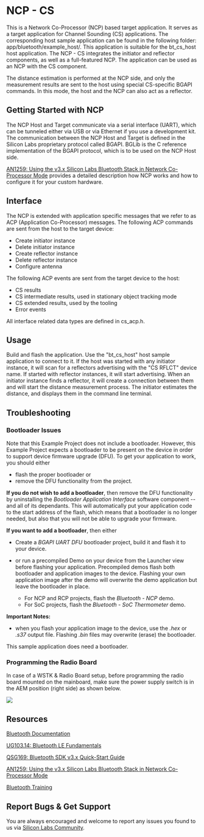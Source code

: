 # NCP - CS

This is a Network Co-Processor (NCP) based target application. It serves as a target application for Channel Sounding (CS) applications. The corresponding host sample application can be found in the following folder: app/bluetooth/example_host/. This application is suitable for the bt_cs_host host application. The NCP - CS integrates the initiator and reflector components, as well as a full-featured NCP. The application can be used as an NCP with the CS component.

The distance estimation is performed at the NCP side, and only the measurement results are sent to the host using special CS-specific BGAPI commands. In this mode, the host and the NCP can also act as a reflector.

## Getting Started with NCP

The NCP Host and Target communicate via a serial interface (UART), which can be tunneled either via USB or via Ethernet if you use a development kit. The communication between the NCP Host and Target is defined in the Silicon Labs proprietary protocol called BGAPI. BGLib is the C reference implementation of the BGAPI protocol, which is to be used on the NCP Host side.

[AN1259: Using the v3.x Silicon Labs Bluetooth Stack in Network Co-Processor Mode](https://www.silabs.com/documents/public/application-notes/an1259-bt-ncp-mode-sdk-v3x.pdf) provides a detailed description how NCP works and how to configure it for your custom hardware.

## Interface

The NCP is extended with application specific messages that we refer to as ACP (Application Co-Processor) messages.
The following ACP commands are sent from the host to the target device:
* Create initiator instance
* Delete initiator instance
* Create reflector instance
* Delete reflector instance
* Configure antenna

The following ACP events are sent from the target device to the host:
* CS results
* CS intermediate results, used in stationary object tracking mode
* CS extended results, used by the tooling
* Error events

All interface related data types are defined in cs_acp.h.

## Usage

Build and flash the application. Use the "bt_cs_host" host sample application to connect to it. If the host was started with any initiator instance, it will scan for a reflectors advertising with the "CS RFLCT" device name. If started with reflector instances, it will start advertising. When an initiator instance finds a reflector, it will create a connection between them and will start the distance measurement process. The initiator estimates the distance, and displays them in the command line terminal.

## Troubleshooting

### Bootloader Issues

Note that this Example Project does not include a bootloader. However, this Example Project expects a bootloader to be present on the device in order to support device firmware upgrade (DFU). To get your application to work, you should either
- flash the proper bootloader or
- remove the DFU functionality from the project.

**If you do not wish to add a bootloader**, then remove the DFU functionality by uninstalling the *Bootloader Application Interface* software component -- and all of its dependants. This will automatically put your application code to the start address of the flash, which means that a bootloader is no longer needed, but also that you will not be able to upgrade your firmware.

**If you want to add a bootloader**, then either
- Create a *BGAPI UART DFU* bootloader project, build it and flash it to your device.

- or run a precompiled Demo on your device from the Launcher view before flashing your application. Precompiled demos flash both bootloader and application images to the device. Flashing your own application image after the demo will overwrite the demo application but leave the bootloader in place.
  - For NCP and RCP projects, flash the *Bluetooth - NCP* demo.
  - For SoC projects, flash the *Bluetooth - SoC Thermometer* demo.

**Important Notes:**
- when you flash your application image to the device, use the *.hex* or *.s37* output file. Flashing *.bin* files may overwrite (erase) the bootloader.

This sample application does need a bootloader.

### Programming the Radio Board

In case of a WSTK & Radio Board setup, before programming the radio board mounted on the mainboard, make sure the power supply switch is in the AEM position (right side) as shown below.

![](./image/readme_img0.png)

## Resources

[Bluetooth Documentation](https://docs.silabs.com/bluetooth/latest/)

[UG103.14: Bluetooth LE Fundamentals](https://www.silabs.com/documents/public/user-guides/ug103-14-fundamentals-ble.pdf)

[QSG169: Bluetooth SDK v3.x Quick-Start Guide](https://www.silabs.com/documents/public/quick-start-guides/qsg169-bluetooth-sdk-v3x-quick-start-guide.pdf)

[AN1259: Using the v3.x Silicon Labs Bluetooth Stack in Network Co-Processor Mode](https://www.silabs.com/documents/public/application-notes/an1259-bt-ncp-mode-sdk-v3x.pdf)

[Bluetooth Training](https://www.silabs.com/support/training/bluetooth)

## Report Bugs & Get Support

You are always encouraged and welcome to report any issues you found to us via [Silicon Labs Community](https://www.silabs.com/community).